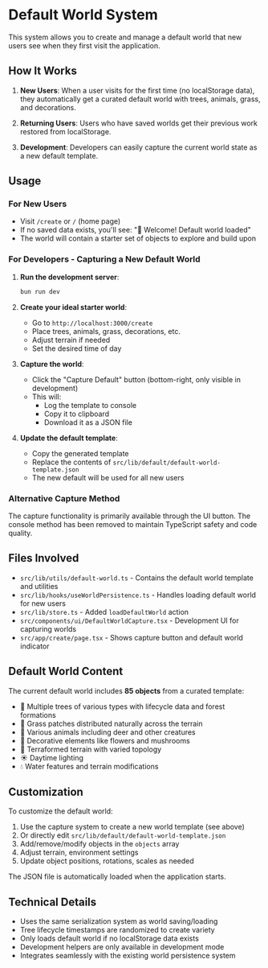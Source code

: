 # Default World System

This system allows you to create and manage a default world that new users see when they first visit the application.

## How It Works

1. **New Users**: When a user visits for the first time (no localStorage data), they automatically get a curated default world with trees, animals, grass, and decorations.

2. **Returning Users**: Users who have saved worlds get their previous work restored from localStorage.

3. **Development**: Developers can easily capture the current world state as a new default template.

## Usage

### For New Users
- Visit `/create` or `/` (home page)
- If no saved data exists, you'll see: "🌟 Welcome! Default world loaded"
- The world will contain a starter set of objects to explore and build upon

### For Developers - Capturing a New Default World

1. **Run the development server**:
   ```bash
   bun run dev
   ```

2. **Create your ideal starter world**:
   - Go to `http://localhost:3000/create`
   - Place trees, animals, grass, decorations, etc.
   - Adjust terrain if needed
   - Set the desired time of day

3. **Capture the world**:
   - Click the "Capture Default" button (bottom-right, only visible in development)
   - This will:
     - Log the template to console
     - Copy it to clipboard
     - Download it as a JSON file

4. **Update the default template**:
   - Copy the generated template
   - Replace the contents of `src/lib/default/default-world-template.json`
   - The new default will be used for all new users

### Alternative Capture Method
The capture functionality is primarily available through the UI button. The console method has been removed to maintain TypeScript safety and code quality.

## Files Involved

- `src/lib/utils/default-world.ts` - Contains the default world template and utilities
- `src/lib/hooks/useWorldPersistence.ts` - Handles loading default world for new users
- `src/lib/store.ts` - Added `loadDefaultWorld` action
- `src/components/ui/DefaultWorldCapture.tsx` - Development UI for capturing worlds
- `src/app/create/page.tsx` - Shows capture button and default world indicator

## Default World Content

The current default world includes **85 objects** from a curated template:
- 🌳 Multiple trees of various types with lifecycle data and forest formations
- 🌱 Grass patches distributed naturally across the terrain
- 🦌 Various animals including deer and other creatures
- 🌸 Decorative elements like flowers and mushrooms
- 🗻 Terraformed terrain with varied topology
- ☀️ Daytime lighting
- 💧 Water features and terrain modifications

## Customization

To customize the default world:

1. Use the capture system to create a new world template (see above)
2. Or directly edit `src/lib/default/default-world-template.json`
3. Add/remove/modify objects in the `objects` array
4. Adjust terrain, environment settings
5. Update object positions, rotations, scales as needed

The JSON file is automatically loaded when the application starts.

## Technical Details

- Uses the same serialization system as world saving/loading
- Tree lifecycle timestamps are randomized to create variety
- Only loads default world if no localStorage data exists
- Development helpers are only available in development mode
- Integrates seamlessly with the existing world persistence system
